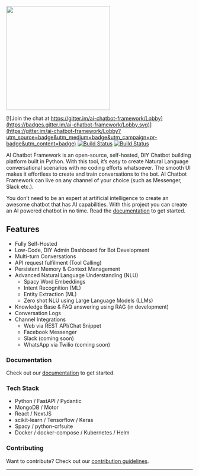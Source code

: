 <img src="https://i.ibb.co/vLR1wpG/logo.png" width="280"/>

[![Join the chat at https://gitter.im/ai-chatbot-framework/Lobby](https://badges.gitter.im/ai-chatbot-framework/Lobby.svg)](https://gitter.im/ai-chatbot-framework/Lobby?utm_source=badge&utm_medium=badge&utm_campaign=pr-badge&utm_content=badge) [![Build Status](https://github.com/alfredfrancis/ai-chatbot-framework/actions/workflows/evaluate-backend.yml/badge.svg)](https://github.com/alfredfrancis/ai-chatbot-framework/actions/workflows/evaluate-backend.yml) [![Build Status](https://github.com/alfredfrancis/ai-chatbot-framework/actions/workflows/evaluate-frontend.yml/badge.svg)](https://github.com/alfredfrancis/ai-chatbot-framework/actions/workflows/evaluate-frontend.yml)


AI Chatbot Framework is an open-source, self-hosted, DIY Chatbot building platform built in Python. With this tool, it’s easy to create Natural Language conversational scenarios with no coding efforts whatsoever. 
The smooth UI makes it effortless to create and train conversations to the bot. AI Chatbot Framework can live on any channel of your choice (such as Messenger, Slack etc.).

You don’t need to be an expert at artificial intelligence to create an awesome chatbot that has AI capabilities. With this project you can create an AI powered chatbot in no time.  Read the [documentation](docs/README.md) to get started.

## Features
- Fully Self-Hosted
- Low-Code, DIY Admin Dashboard for Bot Development
- Multi-turn Conversations
- API request fulfilment (Tool Calling)
- Persistent Memory & Context Management
- Advanced Natural Language Understanding (NLU)
  - Spacy Word Embeddings
  - Intent Recognition (ML)
  - Entity Extraction (ML)
  - Zero shot NLU using Large Language Models (LLMs)
- Knowledge Base & FAQ answering using RAG (in development)
- Conversation Logs
- Channel Integrations
  - Web via REST API/Chat Snippet
  - Facebook Messenger
  - Slack (coming soon)
  - WhatsApp via Twilio (coming soon)

### Documentation

Check out our [documentation](docs/README.md) to get started.

### Tech Stack

 - Python / FastAPI / Pydantic
 - MongoDB / Motor
 - React / NextJS
 - scikit-learn / Tensorflow / Keras
 - Spacy / python-crfsuite
 - Docker / docker-compose / Kubernetes / Helm

### Contributing

Want to contribute? Check out our [contribution guidelines](CONTRIBUTING.md).

<hr></hr>
